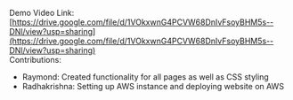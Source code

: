 Demo Video Link: [https://drive.google.com/file/d/1VOkxwnG4PCVW68DnIvFsoyBHM5s--DNl/view?usp=sharing](https://drive.google.com/file/d/1VOkxwnG4PCVW68DnIvFsoyBHM5s--DNl/view?usp=sharing)
<br />
Contributions:
- Raymond: Created functionality for all pages as well as CSS styling
- Radhakrishna: Setting up AWS instance and deploying website on AWS
